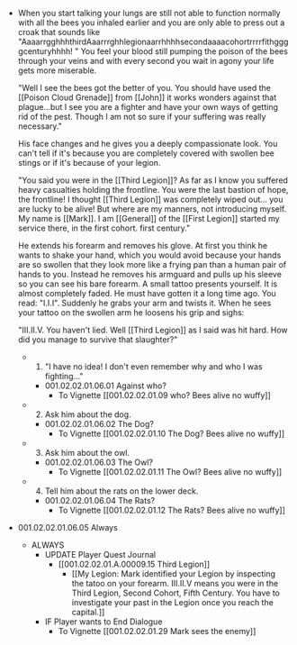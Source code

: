 - When you start talking your lungs are still not able to function normally with all the bees you inhaled earlier and you are only able to press out a croak that sounds like "AaaarrgghhhthirdAaarrrghhlegionaarrhhhhsecondaaaacohortrrrrfithggggcenturyhhhh! " You feel your blood still pumping the poison of the bees through your veins and with every second you wait in agony your life gets more miserable.
  
  "Well I see the bees got the better of you. You should have used the [[Poison Cloud Grenade]] from [[John]] it works wonders against that plague...but I see you are a fighter and have your own ways of getting rid of the pest. Though I am not so sure if your suffering was really necessary." 
  
  His face changes and he gives you a deeply compassionate look. You can't tell if it's because you are completely covered with swollen bee stings or if it's because of your legion.
  
  "You said you were in the [[Third Legion]]? As far as I know you suffered heavy casualties holding the frontline. You were the last bastion of hope, the frontline! I thought [[Third Legion]] was completely wiped out... you are lucky to be alive! But where are my manners, not introducing myself. My name is [[Mark]]. I am [[General]] of the [[First Legion]] started my service there, in the first cohort. first century."
  
  He extends his forearm and removes his glove. At first you think he wants to shake your hand, which you would avoid because your hands are so swollen that they look more like a frying pan than a human pair of hands to you. Instead he removes his armguard and pulls up his sleeve so you can see his bare forearm. A small tattoo presents yourself. It is almost completely faded. He must have gotten it a long time ago. You read: "I.I.I". Suddenly he grabs your arm and twists it. When he sees your tattoo on the swollen arm he loosens his grip and sighs:
  
  "III.II.V. You haven't lied. Well [[Third Legion]] as I said was hit hard. How did you manage to survive that slaughter?"
	- 1. "I have no idea! I don't even remember why and who I was fighting..."
		- 001.02.02.01.06.01 Against who?
			- To Vignette [[001.02.02.01.09  who? Bees alive no wuffy]]
	- 2. Ask him about the dog.
		- 001.02.02.01.06.02 The Dog?
			- To Vignette [[001.02.02.01.10 The Dog? Bees alive no wuffy]]
	- 3. Ask him about the owl.
		- 001.02.02.01.06.03 The Owl?
			- To Vignette [[001.02.02.01.11 The Owl? Bees alive no wuffy]]
	- 4. Tell him about the rats on the lower deck.
		- 001.02.02.01.06.04 The Rats?
			- To Vignette [[001.02.02.01.12 The Rats? Bees alive no wuffy]]
- 001.02.02.01.06.05 Always
	- ALWAYS
		- UPDATE Player Quest Journal
			- [[001.02.02.01.A.00009.15 Third Legion]]
				- [[My Legion: Mark identified your Legion by inspecting the tatoo on your forearm. III.II.V means you were in the Third Legion, Second Cohort, Fifth Century. You have to investigate your past in the Legion once you reach the capital.]]
		- IF Player wants to End Dialogue
			- To Vignette [[001.02.02.01.29 Mark sees the enemy]]
